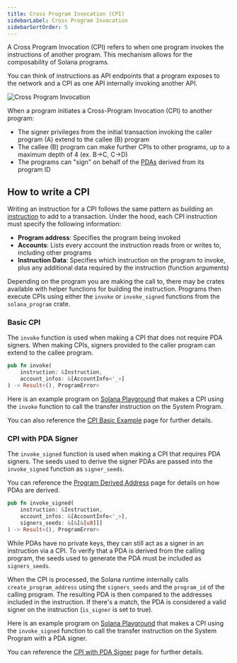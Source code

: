 ```yaml
---
title: Cross Program Invocation (CPI)
sidebarLabel: Cross Program Invocation
sidebarSortOrder: 5
---
```


A Cross Program Invocation (CPI) refers to when one program invokes the
instructions of another program. This mechanism allows for the composability of
Solana programs.

You can think of instructions as API endpoints that a program exposes to the
network and a CPI as one API internally invoking another API.

![Cross Program Invocation](/assets/docs/core/cpi/cpi.svg)

When a program initiates a Cross-Program Invocation (CPI) to another program:

- The signer privileges from the initial transaction invoking the caller program
  (A) extend to the callee (B) program
- The callee (B) program can make further CPIs to other programs, up to a
  maximum depth of 4 (ex. B->C, C->D)
- The programs can "sign" on behalf of the [PDAs](/docs/core/pda) derived from
  its program ID

## How to write a CPI

Writing an instruction for a CPI follows the same pattern as building an
[instruction](/docs/core/transactions#instruction) to add to a transaction.
Under the hood, each CPI instruction must specify the following information:

- **Program address**: Specifies the program being invoked
- **Accounts**: Lists every account the instruction reads from or writes to,
  including other programs
- **Instruction Data**: Specifies which instruction on the program to invoke,
  plus any additional data required by the instruction (function arguments)

Depending on the program you are making the call to, there may be crates
available with helper functions for building the instruction. Programs then
execute CPIs using either the `invoke` or `invoke_signed` functions from the
`solana_program` crate.

### Basic CPI

The `invoke` function is used when making a CPI that does not require PDA
signers. When making CPIs, signers provided to the caller program can extend to
the callee program.

```rust
pub fn invoke(
    instruction: &Instruction,
    account_infos: &[AccountInfo<'_>]
) -> Result<(), ProgramError>
```

Here is an example program on
[Solana Playground](https://beta.solpg.io/github.com/ZYJLiu/doc-examples/tree/main/cpi-invoke)
that makes a CPI using the `invoke` function to call the transfer instruction on
the System Program.

You can also reference the [CPI Basic Example](/docs/core/cpi/example1) page for
further details.

### CPI with PDA Signer

The `invoke_signed` function is used when making a CPI that requires PDA
signers. The seeds used to derive the signer PDAs are passed into the
`invoke_signed` function as `signer_seeds`.

You can reference the [Program Derived Address](/docs/core/pda) page for details
on how PDAs are derived.

```rust
pub fn invoke_signed(
    instruction: &Instruction,
    account_infos: &[AccountInfo<'_>],
    signers_seeds: &[&[&[u8]]]
) -> Result<(), ProgramError>
```

While PDAs have no private keys, they can still act as a signer in an
instruction via a CPI. To verify that a PDA is derived from the calling program,
the seeds used to generate the PDA must be included as `signers_seeds`.

When the CPI is processed, the Solana runtime internally calls
`create_program_address` using the `signers_seeds` and the `program_id` of the
calling program. The resulting PDA is then compared to the addresses included in
the instruction. If there's a match, the PDA is considered a valid signer on the
instruction (`is_signer` is set to true).

Here is an example program on
[Solana Playground](https://beta.solpg.io/github.com/ZYJLiu/doc-examples/tree/main/cpi-invoke-signed)
that makes a CPI using the `invoke_signed` function to call the transfer
instruction on the System Program with a PDA signer.

You can reference the [CPI with PDA Signer](/docs/core/cpi/example2) page for
further details.
